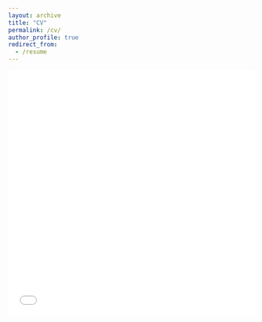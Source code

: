 ```yaml
---
layout: archive
title: "CV"
permalink: /cv/
author_profile: true
redirect_from:
  - /resume
---
```


<iframe src="/files/CV_YoonwonJung_240312.pdf" width="100%" height="500" frameborder="no" border="0" marginwidth="0" marginheight="0"></iframe>
